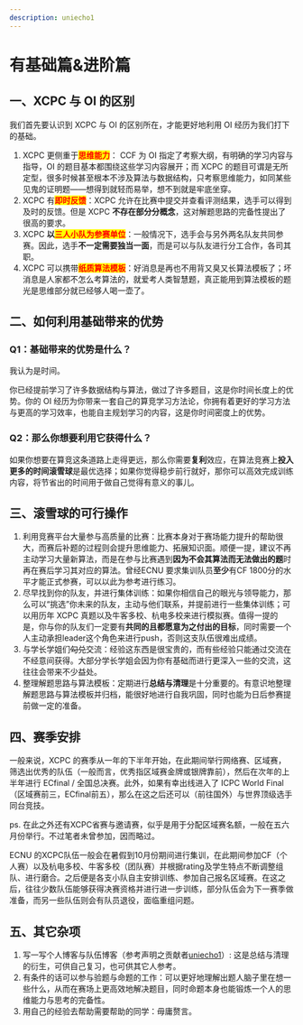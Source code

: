 ```yaml
---
description: uniecho1
---
```


# 有基础篇&进阶篇

## 一、XCPC 与 OI 的区别

我们首先要认识到 XCPC 与 OI 的区别所在，才能更好地利用 OI 经历为我们打下的基础。

1. XCPC 更侧重于<mark style="color:red;">**思维能力**</mark>： CCF 为 OI 指定了考察大纲，有明确的学习内容与指导，OI 的题目基本都围绕这些学习内容展开；而 XCPC 的题目可谓是无所定型，很多时候甚至根本不涉及算法与数据结构，只考察思维能力，如同某些见鬼的证明题——想得到就轻而易举，想不到就是牢底坐穿。
2. XCPC 有<mark style="color:red;">**即时反馈**</mark>：XCPC 允许在比赛中提交并查看评测结果，选手可以得到及时的反馈。但是 XCPC **不存在部分分概念**，这对解题思路的完备性提出了很高的要求。
3. XCPC **以**<mark style="color:red;">**三人小队为参赛单位**</mark>：一般情况下，选手会与另外两名队友共同参赛。因此，选手**不一定需要独当一面**，而是可以与队友进行分工合作，各司其职。
4. XCPC 可以携带<mark style="color:red;">**纸质算法模板**</mark>：好消息是再也不用背又臭又长算法模板了；坏消息是人家都不怎么考算法的，就爱考人类智慧题，真正能用到算法模板的题光是思维部分就已经够人喝一壶了。

## 二、如何利用基础带来的优势

### Q1：基础带来的优势是什么？

我认为是时间。

你已经提前学习了许多数据结构与算法，做过了许多题目，这是你时间长度上的优势。你的 OI 经历为你带来一套自己的算竞学习方法论，你拥有着更好的学习方法与更高的学习效率，也能自主规划学习的内容，这是你时间密度上的优势。

### Q2：那么你想要利用它获得什么？

如果你想要在算竞这条道路上走得更远，那么你需要**复利**效应，在算法竞赛上**投入更多的时间滚雪球**是最优选择；如果你觉得稳步前行就好，那你可以高效完成训练内容，将节省出的时间用于做自己觉得有意义的事儿。

## 三、滚雪球的可行操作

1. 利用竞赛平台大量参与高质量的比赛：比赛本身对于赛场能力提升的帮助很大，而赛后补题的过程则会提升思维能力、拓展知识面。顺便一提，建议不再主动学习大量新算法，而是在参与比赛遇到**因为不会其算法而无法做出的题**时再在赛后学习其对应的算法。曾经ECNU 要求集训队员**至少**有CF 1800分的水平才能正式参赛，可以以此为参考进行练习。
2. 尽早找到你的队友，并进行集体训练：如果你相信自己的眼光与领导能力，那么可以“挑选”你未来的队友，主动与他们联系，并提前进行一些集体训练；可以用历年 XCPC 真题以及牛客多校、杭电多校来进行模拟赛。值得一提的是，你与你的队友们一定要有**共同的且都愿意为之付出的目标**，同时需要一个人主动承担leader这个角色来进行push，否则这支队伍很难出成绩。
3. 与学长学姐们~~勾兑~~交流：经验这东西是很宝贵的，而有些经验只能通过交流在不经意间获得。大部分学长学姐会因为你有基础而进行更深入一些的交流，这往往会带来不少益处。
4. 整理解题思路与算法模板：定期进行**总结与清理**是十分重要的。有意识地整理解题思路与算法模板并归档，能很好地进行自我巩固，同时也能为日后参赛提前做一定的准备。

## 四、赛季安排

一般来说，XCPC 的赛季从一年的下半年开始，在此期间举行网络赛、区域赛，筛选出优秀的队伍（一般而言，优秀指区域赛金牌或银牌靠前），然后在次年的上半年进行 ECfinal / 全国总决赛。此外，如果有幸出线进入了 ICPC World Final（区域赛前三，ECfinal前五），那么在这之后还可以（前往国外）与世界顶级选手同台竞技。

ps. 在此之外还有XCPC省赛与邀请赛，似乎是用于分配区域赛名额，一般在五六月份举行。不过笔者未曾参加，因而略过。

ECNU 的XCPC队伍一般会在暑假到10月份期间进行集训，在此期间参加CF（个人赛）以及杭电多校、牛客多校（团队赛）并根据rating及学生特点不断调整组队、进行磨合。之后便是各支小队自主安排训练、参加自己报名区域赛。在这之后，往往少数队伍能够获得决赛资格并进行进一步训练，部分队伍会为下一赛季做准备，而另一些队伍则会有队员退役，面临重组问题。

## 五、其它杂项

1. 写一写个人博客与队伍博客（参考声明之贡献者[uniecho1](https://acm.ecnu.edu.cn/wiki/index.php?title=NULL\_\(2019\))）: 这是总结与清理的衍生，可供自己复习，也可供其它人参考。
2. 有条件的话可以参与验题与命题的工作：可以更好地理解出题人脑子里在想一些什么，从而在赛场上更高效地解决题目，同时命题本身也能锻炼一个人的思维能力与思考的完备性。
3. 用自己的经验去帮助需要帮助的同学：毋庸赘言。

